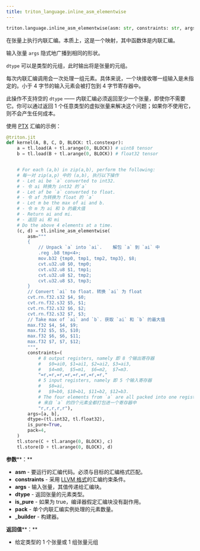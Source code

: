 ```yaml
---
title: triton_language.inline_asm_elementwise
---
```


```python
triton.language.inline_asm_elementwise(asm: str, constraints: str, args: Sequence, dtype: dtype | Sequence[dtype], is_pure: bool, pack: int)
```


在张量上执行内联汇编。本质上，这是一个映射，其中函数体是内联汇编。


输入张量 `args` 隐式地广播到相同的形状。


`dtype` 可以是类型的元组，此时输出将是张量的元组。


每次内联汇编调用会一次处理一组元素。具体来说，一个块接收哪一组输入是未指定的。小于 4 字节的输入元素会被打包到 4 字节寄存器中。


此操作不支持空的 `dtype` —— 内联汇编必须返回至少一个张量，即使你不需要它。你可以通过返回 1 个任意类型的虚拟张量来解决这个问题；如果你不使用它，则不会产生任何成本。


使用 [PTX](https://docs.nvidia.com/cuda/parallel-thread-execution/index.html) 汇编的示例：


```python
@triton.jit
def kernel(A, B, C, D, BLOCK: tl.constexpr):
    a = tl.load(A + tl.arange(0, BLOCK)) # uint8 tensor
    b = tl.load(B + tl.arange(0, BLOCK)) # float32 tensor


    # For each (a,b) in zip(a,b), perform the following:
    # 每一对 zip(a,p) 中的 (a,b), 执行以下操作
    # - Let ai be `a` converted to int32.
    # - 令 ai 转换为 int32 的`a`
    # - Let af be `a` converted to float.
    # - 令 af 为转换为 float 的 `a`
    # - Let m be the max of ai and b.
    # - 令 m 为 ai 和 b 的最大值
    # - Return ai and mi.
    # - 返回 ai 和 mi
    # Do the above 4 elements at a time.
    (c, d) = tl.inline_asm_elementwise(
        asm="""
        {
            // Unpack `a` into `ai`.    解包 `a` 到 `ai` 中
            .reg .b8 tmp<4>;
            mov.b32 {tmp0, tmp1, tmp2, tmp3}, $8;
            cvt.u32.u8 $0, tmp0;
            cvt.u32.u8 $1, tmp1;
            cvt.u32.u8 $2, tmp2;
            cvt.u32.u8 $3, tmp3;
        }
        // Convert `ai` to float. 转换 `ai` 为 float
        cvt.rn.f32.s32 $4, $0;
        cvt.rn.f32.s32 $5, $1;
        cvt.rn.f32.s32 $6, $2;
        cvt.rn.f32.s32 $7, $3;
        // Take max of `ai` and `b`. 获取 `ai` 和 `b` 的最大值
        max.f32 $4, $4, $9;
        max.f32 $5, $5, $10;
        max.f32 $6, $6, $11;
        max.f32 $7, $7, $12;
        """,
        constraints=(
            # 8 output registers, namely 即 8 个输出寄存器
            #   $0=ai0, $1=ai1, $2=ai2, $3=ai3,
            #   $4=m0,  $5=m1,  $6=m2,  $7=m3.
            "=r,=r,=r,=r,=r,=r,=r,=r,"
            # 5 input registers, namely 即 5 个输入寄存器
            #   $8=ai,
            #   $9=b0, $10=b1, $11=b2, $12=b3.
            # The four elements from `a` are all packed into one register.
            # 来自 `a` 的四个元素全都打包进一个寄存器中
            "r,r,r,r,r"),
        args=[a, b],
        dtype=(tl.int32, tl.float32),
        is_pure=True,
        pack=4,
    )
    tl.store(C + tl.arange(0, BLOCK), c)
    tl.store(D + tl.arange(0, BLOCK), d)
```


**参数****：**

* **asm** - 要运行的汇编代码。必须与目标的汇编格式匹配。
* **constraints** - 采用 [LLVM 格式](https://llvm.org/docs/LangRef.html#inline-asm-constraint-string)的汇编约束条件。
* **args** - 输入张量，其值传递给汇编块。
* **dtype** - 返回张量的元素类型。
* **is_pure** - 如果为 true，编译器假定汇编块没有副作用。
* **pack** - 单个内联汇编实例处理的元素数量。
* **_builder** - 构建器。

**返回值****：**

* 给定类型的 1 个张量或 1 组张量元组

